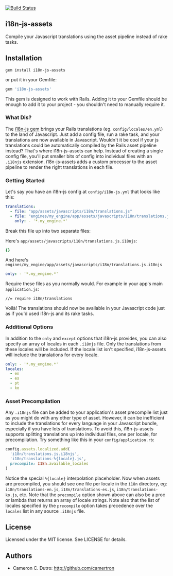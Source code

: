 [![Build Status](https://travis-ci.org/camertron/i18n-js-assets.svg)](https://travis-ci.org/camertron/i18n-js-assets)

## i18n-js-assets

Compile your Javascript translations using the asset pipeline instead of rake tasks.

## Installation

`gem install i18n-js-assets`

or put it in your Gemfile:

```ruby
gem 'i18n-js-assets'
```

This gem is designed to work with Rails. Adding it to your Gemfile should be enough to add it to your project - you shouldn't need to manually require it.

### What Dis?

The [i18n-js gem](https://github.com/fnando/i18n-js) brings your Rails translations (eg. `config/locales/en.yml`) to the land of Javascript. Just add a config file, run a rake task, and your translations are now available in Javascript. Wouldn't it be cool if your js translations could be automatically compiled by the Rails asset pipeline instead? That's where i18n-js-assets can help. Instead of creating a single config file, you'll put smaller bits of config into individual files with an `.i18njs` extension. i18n-js-assets adds a custom processor to the asset pipeline to render the right translations in each file.

### Getting Started

Let's say you have an i18n-js config at `config/i18n-js.yml` that looks like this:

```yaml
translations:
  - file: "app/assets/javascripts/i18n/translations.js"
  - file: "engines/my_engine/app/assets/javascripts/i18n/translations.js"
    only: - '*.my_engine.*'
```

Break this file up into two separate files:

Here's `app/assets/javascripts/i18n/translations.js.i18njs`:

```yaml
{}
```

And here's `engines/my_engine/app/assets/javascripts/i18n/translations.js.i18njs`

```yaml
only: - '*.my_engine.*'
```

Require these files as you normally would. For example in your app's main `application.js`:

```
//= require i18n/translations
```

Voilà! The translations should now be available in your Javascript code just as if you'd used i18n-js and its rake tasks.

### Additional Options

In addition to the `only` and `except` options that i18n-js provides, you can also specify an array of locales in each `.i18njs` file. Only the translations from these locales will be included. If the locale list isn't specified, i18n-js-assets will include the translations for every locale.

```yaml
only: - '*.my_engine.*'
locales:
  - en
  - es
  - pt
  - ko
```

### Asset Precompilation

Any `.i18njs` file can be added to your application's asset precompile list just as you might do with any other type of asset. However, it can be inefficient to include the translations for every language in your Javascript bundle, especially if you have lots of translations. To avoid this, i18n-js-assets supports splitting translations up into individual files, one per locale, for precompilation. Try something like this in your `config/application.rb`:

```ruby
config.assets.localized.add(
  'i18n/translations.js.i18njs',
  'i18n/translations-%{locale}.js',
  precompile: I18n.available_locales
)
```

Notice the special `%{locale}` interpolation placeholder. Now when assets are precompiled, you should see one file per locale in the `i18n` directory, eg: `i18n/translations-en.js`, `i18n/translations-es.js`, `i18n/translations-ko.js`, etc. Note that the `precompile` option shown above can also be a proc or lambda that returns an array of locale strings. Note also that the list of locales specified by the `precompile` option takes precedence over the `locales` list in any source `.i18njs` file.

## License

Licensed under the MIT license. See LICENSE for details.

## Authors

* Cameron C. Dutro: http://github.com/camertron
